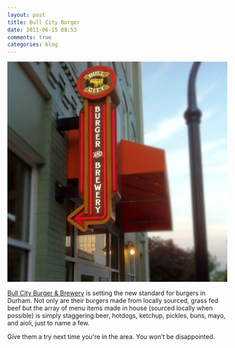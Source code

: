 ```yaml
---
layout: post
title: Bull City Burger
date: 2011-06-15 08:53
comments: true
categories: blog
---
```

![Bull City Image]

[Bull City Burger & Brewery] is setting the new standard for burgers in Durham.  Not only are their burgers made from locally sourced, grass fed beef but the array of menu items made in house (sourced locally when possible) is simply staggering:beer, hotdogs, ketchup, pickles, buns, mayo, and aioli, just to name a few.

Give them a try next time you're in the area.  You won’t be disappointed.

[Bull City Burger & Brewery]: http://www.google.com/url?sa=t&rct=j&q=bull%20city%20burger&source=web&cd=1&ved=0CIsBEBYwAA&url=http%3A%2F%2Fwww.bullcityburgerandbrewery.com%2F&ei=bXSmT46yI46q8ATPpaCkAw&usg=AFQjCNHyjBnzCSv3rAwcyP3ngmpZ3HilyA

[Bull City Image]: /images/bullcity.jpg